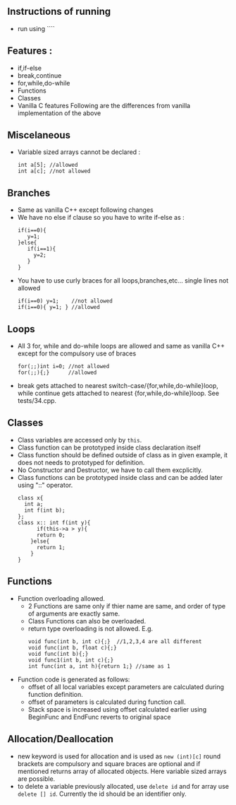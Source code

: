 ## Instructions of running
- run using ````

## Features :
- if,if-else
- break,continue
- for,while,do-while
- Functions
- Classes
- Vanilla C features
Following are the differences from vanilla implementation of the above
## Miscelaneous
- Variable sized arrays cannot be declared :
  ```
  int a[5]; //allowed
  int a[c]; //not allowed
  ```
## Branches
 - Same as vanilla C++ except following changes
 - We have no else if clause so you have to write if-else as :
   ```
   if(i==0){
      y=1;
   }else{
      if(i==1){
        y=2;
      }
   }
   ```
 - You have to use curly braces for all loops,branches,etc... single lines not allowed
   ```
   if(i==0) y=1;    //not allowed
   if(i==0){ y=1; } //allowed
   ```
## Loops
- All 3 for, while and do-while loops are allowed and same as vanilla C++ except for the compulsory use of braces
  ```
  for(;;)int i=0; //not allowed
  for(;;){;}      //allowed
  ```
- break gets attached to nearest switch-case/\{for,while,do-while\}loop, while continue gets attached to nearest \{for,while,do-while\}loop. See tests/34.cpp.

## Classes
- Class variables are accessed only by ``this``. 
- Class function can be prototyped inside class declaration itself
- Class function should be defined outside of class as in given example, it does not needs to prototyped for definition.
- No Constructor and Destructor, we have to call them excplicitly.
- Class functions can be prototyped inside class and can be added later using "::" operator.
  ```
  class x{
    int a;
    int f(int b);
  };
  class x:: int f(int y){
    	if(this->a > y){
       	return 0;
      }else{
      	return 1;
      }
  }
  ```

## Functions
- Function overloading allowed.
  - 2 Functions are same only if thier name are same, and order of type of arguments are exactly same.
  - Class Functions can also be overloaded.
  - return type overloading is not allowed. E.g. 
    ```
    void func(int b, int c){;}  //1,2,3,4 are all different
    void func(int b, float c){;}
    void func(int b){;}
    void func1(int b, int c){;}
    int func(int a, int h){return 1;} //same as 1
    ```
- Function code is generated as follows:
  - offset of all local variables except parameters are calculated during function definition.
  - offset of parameters is calculated during function call.
  - Stack space is increased using offset calculated earlier using BeginFunc and EndFunc reverts to original space

## Allocation/Deallocation
- new keyword is used for allocation and is used as ```new (int)[c]``` round brackets are compulsory and square braces are optional and if mentioned returns array of allocated objects. Here variable sized arrays are possible.
- to delete a variable previously allocated, use ``delete id`` and for array use ``delete [] id``. Currently the id should be an identifier only.
